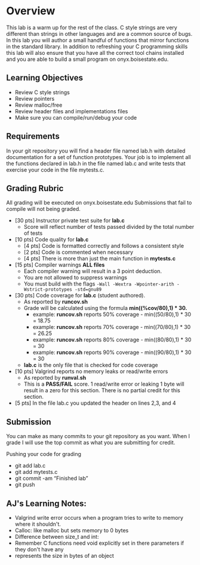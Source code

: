 # Overview

This lab is a warm up for the rest of the class. C style strings are
very different than strings in other languages and are a common source
of bugs. In this lab you will author a small handful of functions that
mirror functions in the standard library. In addition to refreshing
your C programming skills this lab will also ensure that you have all
the correct tool chains installed and you are able to build a small
program on onyx.boisestate.edu.

## Learning Objectives

- Review C style strings
- Review pointers
- Review malloc/free
- Review header files and implementations files
- Make sure you can compile/run/debug your code

## Requirements

In your git repository you will find a header file named lab.h with
detailed documentation for a set of function prototypes. Your job is
to implement all the functions declared in lab.h in the file named
lab.c and write tests that exercise your code in the file mytests.c.

## Grading Rubric

All grading will be executed on onyx.boisestate.edu Submissions that fail 
to compile will not being graded.

- [30 pts] Instructor private test suite for **lab.c**
  - Score will reflect number of tests passed divided by the total number of tests
- [10 pts] Code quality for **lab.c**
  - [4 pts] Code is formatted correctly and follows a consistent style
  - [2 pts] Code is commented when necessary
  - [4 pts] There is more than just the main function in **mytests.c**
- [15 pts] Compiler warnings **ALL files**
  - Each compiler warning will result in a 3 point deduction.
  - You are not allowed to suppress warnings
  - You must build with the flags ```-Wall -Wextra -Wpointer-arith -Wstrict-prototypes -std=gnu89``` 
- [30 pts] Code coverage for **lab.c** (student authored).
  - As reported by **runcov.sh**
  - Grade will be calculated using the formula **min((%cov/80),1) * 30.** 
    - example: **runcov.sh** reports 50% coverage - min((50/80),1) * 30 = 18.75
    - example: **runcov.sh** reports 70% coverage - min((70/80),1) * 30 = 26.25
    - example: **runcov.sh** reports 80% coverage - min((80/80),1) * 30 = 30
    - example: **runcov.sh** reports 90% coverage - min((90/80),1) * 30 = 30
  - **lab.c** is the only file that is checked for code coverage
- [10 pts] Valgrind reports no memory leaks or read/write errors
  - As reported by **runval.sh**
  - This is a **PASS/FAIL** score. 1 read/write error or leaking 1
    byte will result in a zero for this section. There is no partial
    credit for this section.
- [5 pts] In the file lab.c you updated the header on lines 2,3, and 4

## Submission

You can make as many commits to your git repository as you want. When
I grade I will use the top commit as what you are submitting for
credit.

Pushing your code for grading
- git add lab.c
- git add mytests.c
- git commit -am “Finished lab”
- git push

## AJ's Learning Notes:
- Valgrind write error occurs when a program tries to write to memory where it 
shouldn't. 
- Calloc: like malloc but sets memory to 0 bytes
- Difference between size_t and int:
- Remember C functions need void explicitly set in there parameters if they don't have any
- represents the size in bytes of an object
